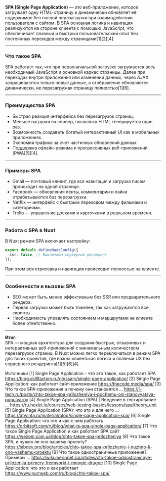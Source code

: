 **SPA (Single Page Application)** — это веб-приложение, которое загружает одну HTML-страницу и динамически обновляет её содержимое без полной перезагрузки при взаимодействии пользователя с сайтом. В SPA основная логика и навигация реализуются на стороне клиента с помощью JavaScript, что обеспечивает плавный и быстрый пользовательский опыт без постоянных переходов между страницами[1][2][4].

---

### Что такое SPA

SPA работает так, что при первоначальной загрузке загружается весь необходимый JavaScript и основной каркас страницы. Далее при переходах внутри приложения или изменении данных, через AJAX запрашиваются только новые данные, а отображение обновляется динамически, не перезагружая страницу полностью[1][6].

---

### Преимущества SPA

- Быстрая реакция интерфейса без перезагрузок страниц.
- Меньше нагрузки на сервер, поскольку HTML генерируется один раз.
- Возможность создавать богатый интерактивный UI как в мобильных приложениях.
- Экономия трафика за счет частичных обновлений данных.
- Поддержка офлайн-режима и прогрессивных веб-приложений (PWA)[5][4].

---

### Примеры SPA

- Gmail — почтовый клиент, где вся навигация и загрузка писем происходит на одной странице.
- Facebook — обновления ленты, комментарии и лайки отрабатываются без перезагрузки.
- Netflix — интерфейс с быстрым переходом между фильмами и категориями.
- Trello — управление досками и карточками в реальном времени.

---

### Работа с SPA в Nuxt

В Nuxt режим SPA включает настройку:

```ts
export default defineNuxtConfig({
  ssr: false, // Выключаем серверный рендеринг
});
```

При этом вся отрисовка и навигация происходит полностью на клиенте.

---

### Особенности и вызовы SPA

- SEO может быть менее эффективным без SSR или предварительного рендера.
- Первая загрузка может быть тяжелее, так как загружаются все скрипты.
- Необходимость управлять состоянием и маршрутами на клиенте более ответственно.

---

**Итог:**  
SPA — мощная архитектура для создания быстрых, отзывчивых и интерактивных веб-приложений с минимальным количеством перезагрузок страниц. В Nuxt можно легко переключаться в режим SPA для таких проектов, где важна клиентская логика и плавный UX без серверного рендеринга[1][5][6][4].

Источники
[1] Single Page Application - что это такое, как работает SPA https://blog.skillfactory.ru/glossary/single-page-application/
[2] Single Page Application: как работает сайт-приложение https://thecode.media/spa/
[3] Что такое SPA-приложения и почему они становятся ... https://l-tech.ru/posts/chto-takoe-spa-prilozheniya-i-pochemu-oni-stanovyatsya-populyarny
[4] Single Page Application (SPA) | Введение в тестирование ... https://ru.hexlet.io/courses/web-testing-basics/lessons/spa/theory_unit
[5] Single Page Application (SPA): что это и для чего ... https://atwinta.ru/material/blog/single-page-application-spa/
[6] Single Page Application: что это и как с ним работать https://orbitsoft.com/ru/blog/what-is-spa-single-page-application/
[7] Что такое Single Page Application и как работает SPA сайт https://wezom.com.ua/blog/chto-takoe-spa-prilozheniya
[8] Что такое SPA, и нужно ли оно вашему проекту? https://sibdev.pro/blog/articles/chto-takoe-spa-prilozhenie-i-nuzhno-li-ono-vashemu-proektu
[9] Что такое одностраничные приложения? Примеры ... https://wiki.merionet.ru/articles/cto-takoe-odnostranicnye-prilozeniia-primery-freimvorki-i-mnogie-drugoe
[10] Single Page Application: что это и как работает https://www.purrweb.com/ru/blog/chto-takoe-spa/
